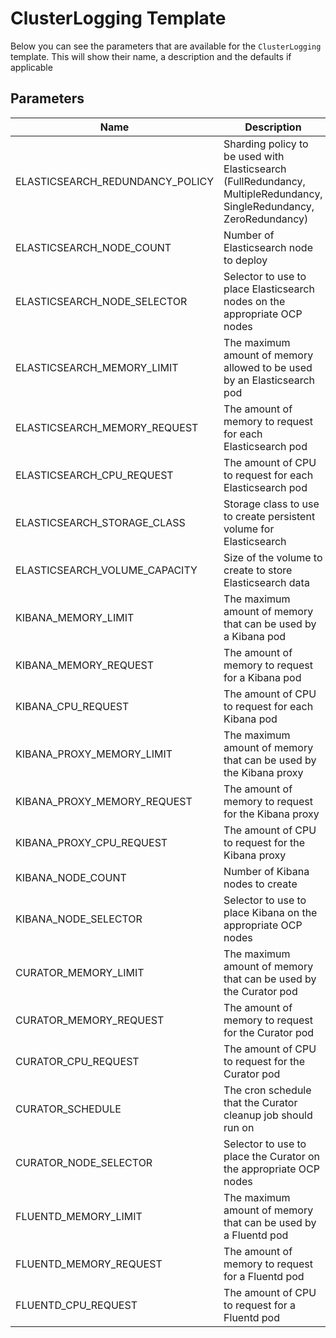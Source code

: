 # ClusterLogging Template

Below you can see the parameters that are available for the `ClusterLogging` template. This will show their name, a description and the defaults if applicable

## Parameters

| Name      | Description   | Default |
| ----------- | ----------- | ------- |
| ELASTICSEARCH_REDUNDANCY_POLICY | Sharding policy to be used with Elasticsearch (FullRedundancy, MultipleRedundancy, SingleRedundancy, ZeroRedundancy) | SingleRedundancy
| ELASTICSEARCH_NODE_COUNT   | Number of Elasticsearch node to deploy        | 2 |
| ELASTICSEARCH_NODE_SELECTOR | Selector to use to place Elasticsearch nodes on the appropriate OCP nodes | node-role.kubernetes.io/worker |
| ELASTICSEARCH_MEMORY_LIMIT | The maximum amount of memory allowed to be used by an Elasticsearch pod | 2Gi |
| ELASTICSEARCH_MEMORY_REQUEST | The amount of memory to request for each Elasticsearch pod| 2Gi |
| ELASTICSEARCH_CPU_REQUEST | The amount of CPU to request for each Elasticsearch pod | 200m |
| ELASTICSEARCH_STORAGE_CLASS | Storage class to use to create persistent volume for Elasticsearch | N/A | 
| ELASTICSEARCH_VOLUME_CAPACITY | Size of the volume to create to store Elasticsearch data | 10Gi |
| KIBANA_MEMORY_LIMIT | The maximum amount of memory that can be used by a Kibana pod | 1Gi |
| KIBANA_MEMORY_REQUEST| The amount of memory to request for a Kibana pod| 1Gi |
| KIBANA_CPU_REQUEST | The amount of CPU to request for each Kibana pod  | 500m |
| KIBANA_PROXY_MEMORY_LIMIT | The maximum amount of memory that can be used by the Kibana proxy | 100Mi |
| KIBANA_PROXY_MEMORY_REQUEST | The amount of memory to request for the Kibana proxy | 100Mi |
| KIBANA_PROXY_CPU_REQUEST | The amount of CPU to request for the Kibana proxy | 100m |
| KIBANA_NODE_COUNT | Number of Kibana nodes to create | 2 |
| KIBANA_NODE_SELECTOR | Selector to use to place Kibana on the appropriate OCP nodes | node-role.kubernetes.io/worker |
| CURATOR_MEMORY_LIMIT | The maximum amount of memory that can be used by the Curator pod | 200Mi |
| CURATOR_MEMORY_REQUEST | The amount of memory to request for the Curator pod | 200Mi |
| CURATOR_CPU_REQUEST | The amount of CPU to request for the Curator pod | 200m |
| CURATOR_SCHEDULE | The cron schedule that the Curator cleanup job should run on | 30 3 * * * |
| CURATOR_NODE_SELECTOR | Selector to use to place the Curator on the appropriate OCP nodes | node-role.kubernetes.io/worker |
| FLUENTD_MEMORY_LIMIT | The maximum amount of memory that can be used by a Fluentd pod | 1Gi
| FLUENTD_MEMORY_REQUEST | The amount of memory to request for a Fluentd pod |1Gi |
| FLUENTD_CPU_REQUEST | The amount of CPU to request for a Fluentd pod | 200m |